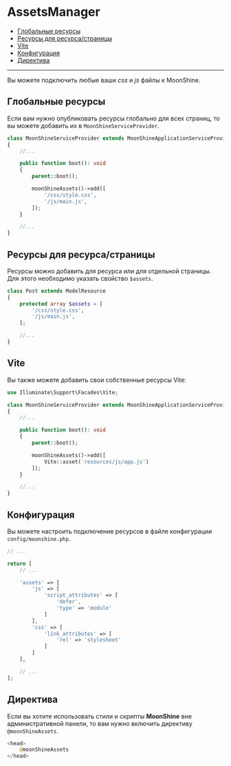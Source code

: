 # AssetsManager

  - [Глобальные ресурсы](#global-assets)
  - [Ресурсы для ресурса/страницы](#assets-for-a-resourcepage)
  - [Vite](#vite)
  - [Конфигурация](#configuration)
  - [Директива](#directive)

---

Вы можете подключить любые ваши *css* и *js* файлы к MoonShine.

<a name="global-assets"></a>
## Глобальные ресурсы

Если вам нужно опубликовать ресурсы глобально для всех страниц, то вы можете добавить их в `MoonShineServiceProvider`.

```php
class MoonShineServiceProvider extends MoonShineApplicationServiceProvider
{
    //...

    public function boot(): void
    {
        parent::boot();

        moonShineAssets()->add([
            '/css/style.css',
            '/js/main.js',
        ]);
    }

    //...
}
```

<a name="assets-for-a-resourcepage"></a>
## Ресурсы для ресурса/страницы

Ресурсы можно добавить для ресурса или для отдельной страницы. Для этого необходимо указать свойство `$assets`.

```php
class Post extends ModelResource
{
    protected array $assets = [
        '/css/style.css',
        '/js/main.js',
    ];

    //...
}
```

<a name="vite"></a>
## Vite

Вы также можете добавить свои собственные ресурсы Vite:

```php
use Illuminate\Support\Facades\Vite;

class MoonShineServiceProvider extends MoonShineApplicationServiceProvider
{
    //...

    public function boot(): void
    {
        parent::boot();

        moonShineAssets()->add([
            Vite::asset('resources/js/app.js')
        ]);
    }

    //...
}
```

<a name="configuration"></a>
## Конфигурация

Вы можете настроить подключение ресурсов в файле конфигурации `config/moonshine.php`.

```php
// ...

return [
    // ...

    'assets' => [
        'js' => [
            'script_attributes' => [
                'defer',
                'type' => 'module'
            ]
        ],
        'css' => [
            'link_attributes' => [
                'rel' => 'stylesheet'
            ]
        ]
    ],

    // ...
];
```

<a name="directive"></a>
## Директива

Если вы хотите использовать стили и скрипты **MoonShine** вне административной панели, то вам нужно включить директиву `@moonShineAssets`.

```php
<head>
    @moonShineAssets
</head>
```

